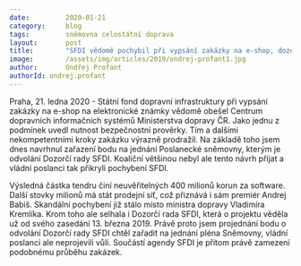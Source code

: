 ```yaml
---
date:         2020-01-21
category:     blog
tags:         sněmovna celostátní doprava
layout:       post
title:        "SFDI vědomě pochybil při vypsání zakázky na e-shop, dozorčí rada by měla být odvolána"
image:        /assets/img/articles/2019/ondrej-profant1.jpg
author:       Ondřej Profant
authorId: ondrej.profant
---
```

 
Praha, 21. ledna 2020 - Státní fond dopravní infrastruktury při vypsání zakázky na e-shop na elektronické známky vědomě obešel Centrum dopravních informačních systémů Ministerstva dopravy ČR. Jako jednu z podmínek uvedl nutnost bezpečnostní prověrky. Tím a dalšími nekompetentními kroky zakázku výrazně prodražil. Na základě toho jsem dnes navrhnul zařazení bodu na jednání Poslanecké sněmovny, kterým je odvolání Dozorčí rady SFDI. Koaliční většinou nebyl ale tento návrh přijat a vládní poslanci tak přikryli pochybení SFDI.

Výsledná částka tendru činí neuvěřitelných 400 milionů korun za software. Další stovky milionů má stát prodejní síť, což přiznává i sám premiér Andrej Babiš. Skandální pochybení již stálo místo ministra dopravy Vladimíra Kremlíka. Krom toho ale selhala i Dozorčí rada SFDI, která o projektu věděla už od svého zasedání 13. března 2019. Právě proto jsem projednání bodu o odvolání Dozorčí rady SFDI chtěl zařadit na jednání pléna Sněmovny, vládní poslanci ale neprojevili vůli. Součástí agendy SFDI je přitom právě zamezení podobnému průběhu zakázek.
